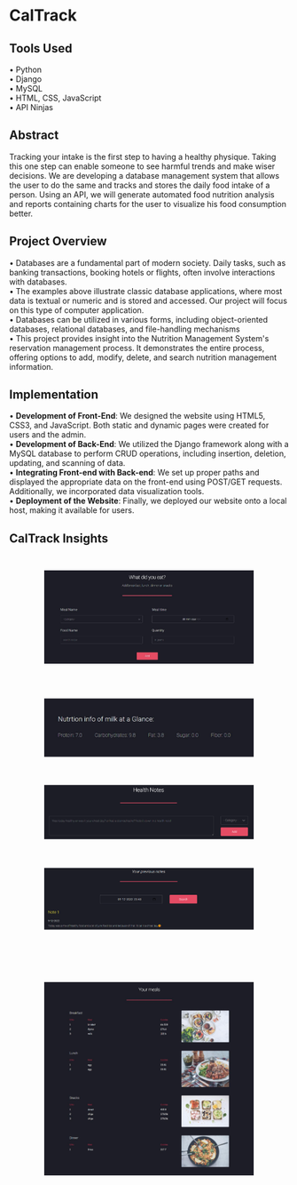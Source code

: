# CalTrack

## Tools Used
• Python <br>
• Django <br>
• MySQL <br>
• HTML, CSS, JavaScript <br>
• API Ninjas <br>

## Abstract
Tracking your intake is the first step to having a healthy physique. Taking 
this one step can enable someone to see harmful trends and make wiser decisions. 
We are developing a database management system that allows the user to 
do the same and tracks and stores the daily food intake of a person. Using an 
API, we will generate automated food nutrition analysis and reports containing 
charts for the user to visualize his food consumption better.

## Project Overview
• Databases are a fundamental part of modern society. Daily tasks, such as banking transactions, booking hotels or flights, often involve interactions with databases. <br>
• The examples above illustrate classic database applications, where most data is textual or numeric and is stored and accessed. Our project will focus on this type of computer application. <br>
• Databases can be utilized in various forms, including object-oriented databases, relational databases, and file-handling mechanisms <br>
• This project provides insight into the Nutrition Management System's reservation management process. It demonstrates the entire process, offering options to add, modify, delete, and search nutrition management information. <br>

## Implementation

• **Development of Front-End**: We designed the website using HTML5, CSS3, and JavaScript. Both static and dynamic pages were created for users and the admin. <br>
• **Development of Back-End**: We utilized the Django framework along with a MySQL database to perform CRUD operations, including insertion, deletion, updating, and scanning of data. <br>
• **Integrating Front-end with Back-end**: We set up proper paths and displayed the appropriate data on the front-end using POST/GET requests. Additionally, we incorporated data visualization tools. <br>
• **Deployment of the Website**: Finally, we deployed our website onto a local host, making it available for users. <br>

## CalTrack Insights

<p align="center">   
  <img src="https://github.com/priyanshu1405/CalTrack/blob/main/imgs/image1.png" style="transform: scale(0.75);" />
  <br>
</p>
<p align="center">   
  <img src="https://github.com/priyanshu1405/CalTrack/blob/main/imgs/image2.png" style="transform: scale(0.75);" />
  <br>
</p>
<p align="center">   
  <img src="https://github.com/priyanshu1405/CalTrack/blob/main/imgs/image3.png" style="transform: scale(0.75);" />
  <br>
</p>
<p align="center">   
  <img src="https://github.com/priyanshu1405/CalTrack/blob/main/imgs/image4.png" style="transform: scale(0.75);" />
  <br>
</p>
<p align="center">   
  <img src="https://github.com/priyanshu1405/CalTrack/blob/main/imgs/image5.png" style="transform: scale(0.75);" />
  <br>
</p>


